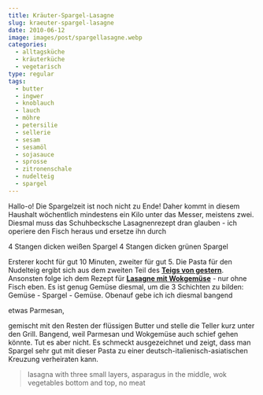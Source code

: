 ```yaml
---
title: Kräuter-Spargel-Lasagne
slug: kraeuter-spargel-lasagne
date: 2010-06-12
image: images/post/spargellasagne.webp
categories: 
  - alltagsküche
  - kräuterküche
  - vegetarisch
type: regular
tags: 
  - butter
  - ingwer
  - knoblauch
  - lauch
  - möhre
  - petersilie
  - sellerie
  - sesam
  - sesamöl
  - sojasauce
  - sprosse
  - zitronenschale
  - nudelteig
  - spargel
---
```


Hallo-o! Die Spargelzeit ist noch nicht zu Ende! Daher kommt in diesem Haushalt wöchentlich mindestens ein Kilo unter das Messer, meistens zwei. Diesmal muss das Schuhbecksche Lasagnenrezept dran glauben - ich operiere den Fisch heraus und ersetze ihn durch

4 Stangen dicken weißen Spargel 4 Stangen dicken grünen Spargel

Ersterer kocht für gut 10 Minuten, zweiter für gut 5. Die Pasta für den Nudelteig ergibt sich aus dem zweiten Teil des **[Teigs von gestern](../kraeuterpasta-mit-letscho)**. Ansonsten folge ich dem Rezept für **[Lasagne mit Wokgemüse](../lasagne-mit-lachsforelle-und-wokgemuese)** - nur ohne Fisch eben. Es ist genug Gemüse diesmal, um die 3 Schichten zu bilden: Gemüse - Spargel - Gemüse. Obenauf gebe ich ich diesmal bangend

etwas Parmesan,

gemischt mit den Resten der flüssigen Butter und stelle die Teller kurz unter den Grill. Bangend, weil Parmesan und Wokgemüse auch schief gehen könnte. Tut es aber nicht. Es schmeckt ausgezeichnet und zeigt, dass man Spargel sehr gut mit dieser Pasta zu einer deutsch-italienisch-asiatischen Kreuzung verheiraten kann.

> lasagna with three small layers, asparagus in the middle, wok vegetables bottom and top, no meat
